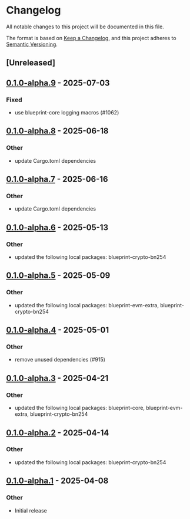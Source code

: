 # Changelog

All notable changes to this project will be documented in this file.

The format is based on [Keep a Changelog](https://keepachangelog.com/en/1.0.0/),
and this project adheres to [Semantic Versioning](https://semver.org/spec/v2.0.0.html).

## [Unreleased]

## [0.1.0-alpha.9](https://github.com/tangle-network/blueprint/compare/blueprint-eigenlayer-extra-v0.1.0-alpha.8...blueprint-eigenlayer-extra-v0.1.0-alpha.9) - 2025-07-03

### Fixed

- use blueprint-core logging macros (#1062)

## [0.1.0-alpha.8](https://github.com/tangle-network/blueprint/compare/blueprint-eigenlayer-extra-v0.1.0-alpha.7...blueprint-eigenlayer-extra-v0.1.0-alpha.8) - 2025-06-18

### Other

- update Cargo.toml dependencies

## [0.1.0-alpha.7](https://github.com/tangle-network/blueprint/compare/blueprint-eigenlayer-extra-v0.1.0-alpha.6...blueprint-eigenlayer-extra-v0.1.0-alpha.7) - 2025-06-16

### Other

- update Cargo.toml dependencies

## [0.1.0-alpha.6](https://github.com/tangle-network/blueprint/compare/blueprint-eigenlayer-extra-v0.1.0-alpha.5...blueprint-eigenlayer-extra-v0.1.0-alpha.6) - 2025-05-13

### Other

- updated the following local packages: blueprint-crypto-bn254

## [0.1.0-alpha.5](https://github.com/tangle-network/blueprint/compare/blueprint-eigenlayer-extra-v0.1.0-alpha.4...blueprint-eigenlayer-extra-v0.1.0-alpha.5) - 2025-05-09

### Other

- updated the following local packages: blueprint-evm-extra, blueprint-crypto-bn254

## [0.1.0-alpha.4](https://github.com/tangle-network/blueprint/compare/blueprint-eigenlayer-extra-v0.1.0-alpha.3...blueprint-eigenlayer-extra-v0.1.0-alpha.4) - 2025-05-01

### Other

- remove unused dependencies (#915)

## [0.1.0-alpha.3](https://github.com/tangle-network/blueprint/compare/blueprint-eigenlayer-extra-v0.1.0-alpha.2...blueprint-eigenlayer-extra-v0.1.0-alpha.3) - 2025-04-21

### Other

- updated the following local packages: blueprint-core, blueprint-evm-extra, blueprint-crypto-bn254

## [0.1.0-alpha.2](https://github.com/tangle-network/blueprint/compare/blueprint-eigenlayer-extra-v0.1.0-alpha.1...blueprint-eigenlayer-extra-v0.1.0-alpha.2) - 2025-04-14

### Other

- updated the following local packages: blueprint-crypto-bn254

## [0.1.0-alpha.1](https://github.com/tangle-network/blueprint/releases/tag/blueprint-eigenlayer-extra-v0.1.0-alpha.1) - 2025-04-08

### Other

- Initial release
